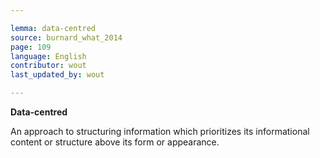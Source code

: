 ```yaml
---

lemma: data-centred
source: burnard_what_2014
page: 109
language: English
contributor: wout
last_updated_by: wout

---
```


**Data-centred**

An approach to structuring information which prioritizes its informational content or structure above its form or appearance.
